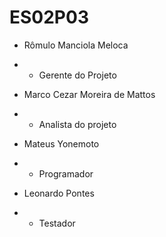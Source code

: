 # ES02P03

- Rômulo Manciola Meloca
- - Gerente do Projeto

- Marco Cezar Moreira de Mattos
- - Analista do projeto

- Mateus Yonemoto
- - Programador

- Leonardo Pontes
- - Testador
